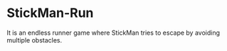 # StickMan-Run
It is an endless runner game where StickMan tries to escape by avoiding multiple obstacles.
